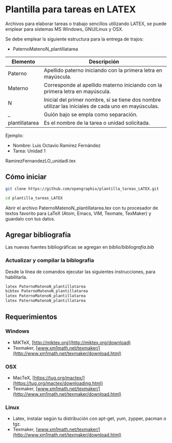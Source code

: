 # Plantilla para tareas en LATEX

Archivos para elaborar tareas o trabajo sencillos utilizando LATEX, se puede emplear para sistemas MS Windows, GNU/Linux y OSX.

Se debe emplear ls siguiente estructura para la entrega de trajos:

- PaternoMatenoN_plantillatarea


Elemento | Descripción |
--- | --- |
Paterno | Apellido paterno iniciando con la primera letra en mayúscula. |
Materno | Corresponde al apellido materno iniciando con la primera letra en mayúscula. |
N | Inicial del primer nombre, sí se tiene dos nombre utilizar las iniciales de cada uno en mayúsculas.
_ | Guión bajo se empla como separación. |
plantillatarea | Es el nombre de la tarea o unidad solicitada. | 


Ejemplo:

- Nombre: Luis Octavio Ramírez Fernández
- Tarea: Unidad 1

RamirezFernandezLO_unidadI.tex

## Cómo iniciar
~~~sh
git clone https://github.com/opengraphix/plantilla_tareas_LATEX.git

cd plantilla_tareas_LATEX
~~~

Abrir el archivo PaternoMatenoN_plantillatarea.tex con tu procesador de textos favorito para LaTeX (Atom, Emacs, VIM, Texmate, TexMaker) y guardalo con tus datos.

## Agregar bibliografía
Las nuevas fuentes bibliográficas se agregan en *biblio/bibliografia.bib*

### Actualizar y compilar la biblografía

Desde la línea de comandos ejecutar las siguientes instrucciones, para habilitarla.

~~~sh
latex PaternoMatenoN_plantillatarea
bibtex PaternoMatenoN_plantillatarea
latex PaternoMatenoN_plantillatarea
latex PaternoMatenoN_plantillatarea
~~~
## Requerimientos
### Windows
- MiKTeX, [http://miktex.org](http://miktex.org/download)
- Texmaker, [www.xm1math.net/texmaker/](http://www.xm1math.net/texmaker/download.html)

### OSX
- MacTeX, [https://tug.org/mactex/](https://tug.org/mactex/downloading.html)
- Texmaker, [www.xm1math.net/texmaker/](http://www.xm1math.net/texmaker/download.html)

### Linux
- Latex, instalar según tu distribución con apt-get, yum, zypper, pacman o tgz.
- Texmaker, [www.xm1math.net/texmaker/](http://www.xm1math.net/texmaker/download.html)
